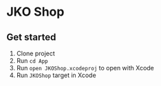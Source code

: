 # JKO Shop

## Get started

1. Clone project
2. Run `cd App`
3. Run `open JKOShop.xcodeproj` to open with Xcode
4. Run `JKOShop` target in Xcode
